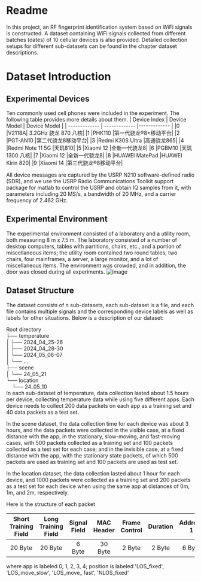 Readme
======
In this project, an RF fingerprint identification system based on WiFi signals is constructed. A dataset containing WiFi signals collected from different batches (dates) of 10 cellular devices is also provided. Detailed collection setups for different sub-datasets can be found in the chapter dataset descriptions.

Dataset Introduction
======
Experimental Devices
------
Ten commonly used cell phones were included in the experiment. The following table provides more details about them.
| Device Index  | Device Model | Device Model | 
| ------------- | ------------- |------------- |
|0	|V2118A|	3.2GHz 骁龙 870 八核|
|1	|PHK110	|第一代骁龙®8+移动平台|
|2	|PGT-AN10	|第二代骁龙8移动平台|
|3	|Redmi K30S Ultra	|高通骁龙865|
|4	|Redmi Note 11 5G	|天玑810|
|5	|Xiaomi 12	|全新一代骁龙8|
|6	|PGBM10	|天玑 1300 八核|
|7	|Xiaomi 12	|全新一代骁龙8|
|8	|HUAWEI MatePad	|HUAWEI Kirin 820|
|9	|Xiaomi 14	|第三代骁龙®8移动平台|

All device messages are captured by the USRP N210 software-defined radio (SDR), and we use the USRP Radio Communications Toolkit support package for matlab to control the USRP and obtain IQ samples from it, with parameters including 20 MS/s, a bandwidth of 20 MHz, and a carrier frequency of 2.462 GHz.

Experimental Environment
------
The experimental environment consisted of a laboratory and a utility room, both measuring 8 m x 7.5 m. The laboratory consisted of a number of desktop computers, tables with partitions, chairs, etc., and a portion of miscellaneous items; the utility room contained two round tables, two chairs, four mainframes, a server, a large monitor, and a lot of miscellaneous items. The environment was crowded, and in addition, the door was closed during all experiments.
![image](https://github.com/1064947738/ASCII-Encoding-and-decoding/assets/163235170/bded9ba3-0057-4172-9419-84b9d6e6858d)

Dataset Structure
------
The dataset consists of n sub-datasets, each sub-dataset is a file, and each file contains multiple signals and the corresponding device labels as well as labels for other situations. Below is a description of our dataset:

Root directory  
├── temperature  
│  ├── 2024_04_25-26  
│  ├── 2024_04_28-30  
│  └── 2024_05_06-07  
│  └── ...  
├── scene  
│  └── 24_05_21  
└── location  
&nbsp;&nbsp;&nbsp;&nbsp;└── 24_05_10  
In each sub-dataset of temperature, data collection lasted about 1.5 hours per device, collecting temperature data while using five different apps. Each device needs to collect 200 data packets on each app as a training set and 40 data packets as a test set.

In the scene dataset, the data collection time for each device was about 3 hours, and the data packets were collected in the visible case, at a fixed distance with the app, in the stationary, slow-moving, and fast-moving cases, with 500 packets collected as a training set and 100 packets collected as a test set for each case; and in the invisible case, at a fixed distance with the app, with the stationary state packets, of which 500 packets are used as training set and 100 packets are used as test set.

In the location dataset, the data collection lasted about 1 hour for each device, and 1000 packets were collected as a training set and 200 packets as a test set for each device when using the same app at distances of 0m, 1m, and 2m, respectively.

Here is the structure of each packet

| Short Training Field| Long Training Field  | Signal Field  | MAC Header  | Frame Control  | Duration     | Address 1      | Address 2      | Address 3      | Sequence Control  | Frame Body    | Date         | Temperature   | App_label    | Distance    | Position    | Frame Check Sequence |
|:--------------:|:--------------:|:--------------:|:--------------:|:--------------:|:------------:|:--------------:|:--------------:|:--------------:|:------------------:|:-------------:|:------------:|:-------------:|:------------:|:-----------:|:-----------:|:---------------------:|
| 20 Byte         | 20 Byte         | 6 Byte         | 30 Byte         | 2 Byte         | 2 Byte       | 6 Byte         | 6 Byte         | 6 Byte         | 2 Byte             | Variable      | "24_xx_xx"   | 'xx'          | 'x'          | 'xm'        | 'string'    | 4 Byte                |


where app is labeled 0, 1, 2, 3, 4; position is labeled 'LOS_fixed', 'LOS_move_slow', 'LOS_move_ fast', 'NLOS_fixed'
